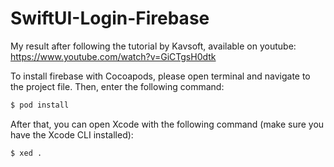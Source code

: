 # SwiftUI-Login-Firebase
My result after following the tutorial by Kavsoft, available on youtube: https://www.youtube.com/watch?v=GiCTgsH0dtk

To install firebase with Cocoapods, please open terminal and navigate to the project file. Then, enter the following command:

```bash
$ pod install
```

After that, you can open Xcode with the following command (make sure you have the Xcode CLI installed):

```bash
$ xed .
```
